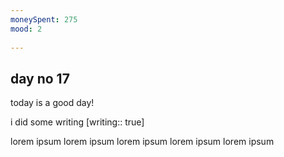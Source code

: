 ```yaml
---
moneySpent: 275
mood: 2
 
---
```

## day no 17
today is a good day!
 

i did some writing [writing:: true]

lorem ipsum lorem ipsum lorem ipsum lorem ipsum lorem ipsum
